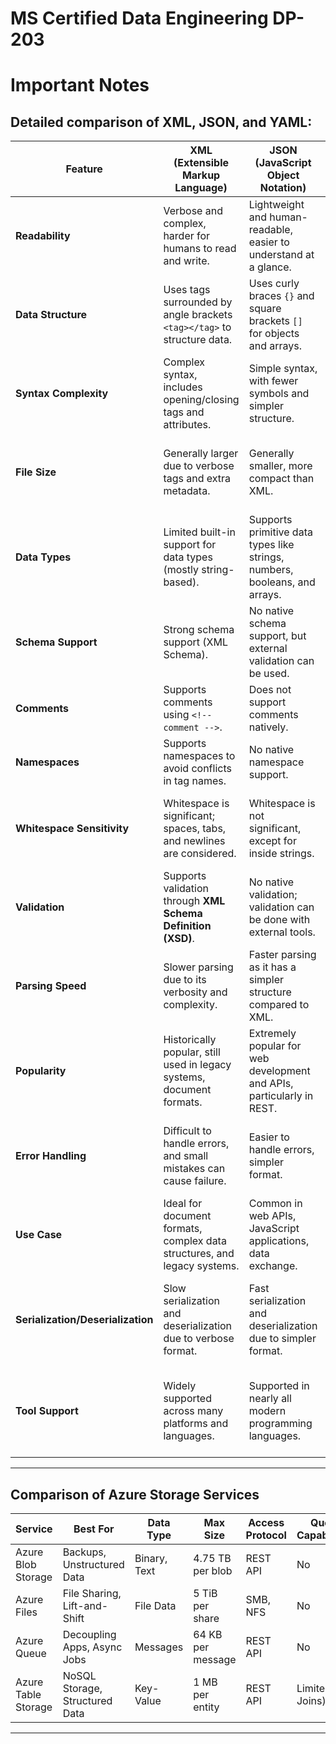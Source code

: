 # MS Certified Data Engineering DP-203

# Important Notes

## Detailed comparison of **XML**, **JSON**, and **YAML**:

| **Feature**              | **XML (Extensible Markup Language)**                                  | **JSON (JavaScript Object Notation)**                               | **YAML (YAML Ain't Markup Language)**                               |
|--------------------------|-----------------------------------------------------------------------|--------------------------------------------------------------------|---------------------------------------------------------------------|
| **Readability**           | Verbose and complex, harder for humans to read and write.            | Lightweight and human-readable, easier to understand at a glance.  | Very human-friendly, uses indentation for easy reading and writing. |
| **Data Structure**        | Uses tags surrounded by angle brackets `<tag></tag>` to structure data. | Uses curly braces `{}` and square brackets `[]` for objects and arrays. | Uses indentation to denote structure, no brackets or quotes.       |
| **Syntax Complexity**     | Complex syntax, includes opening/closing tags and attributes.        | Simple syntax, with fewer symbols and simpler structure.           | Simplified syntax with minimal punctuation, indentation-based.     |
| **File Size**             | Generally larger due to verbose tags and extra metadata.             | Generally smaller, more compact than XML.                           | Often more compact than both XML and JSON due to fewer characters. |
| **Data Types**            | Limited built-in support for data types (mostly string-based).       | Supports primitive data types like strings, numbers, booleans, and arrays. | Supports data types but relies on implicit typing and flexible structure. |
| **Schema Support**        | Strong schema support (XML Schema).                                  | No native schema support, but external validation can be used.     | No built-in schema support, flexible and free-form.                |
| **Comments**              | Supports comments using `<!-- comment -->`.                          | Does not support comments natively.                                | Supports comments using `# comment`.                               |
| **Namespaces**            | Supports namespaces to avoid conflicts in tag names.                 | No native namespace support.                                       | No support for namespaces.                                          |
| **Whitespace Sensitivity**| Whitespace is significant; spaces, tabs, and newlines are considered. | Whitespace is not significant, except for inside strings.          | Whitespace is very significant; indentation defines the structure.  |
| **Validation**            | Supports validation through **XML Schema Definition (XSD)**.        | No native validation; validation can be done with external tools.  | No formal validation mechanisms; uses external tools for validation.|
| **Parsing Speed**         | Slower parsing due to its verbosity and complexity.                  | Faster parsing as it has a simpler structure compared to XML.      | Fast parsing, lightweight due to minimal syntax.                   |
| **Popularity**            | Historically popular, still used in legacy systems, document formats. | Extremely popular for web development and APIs, particularly in REST. | Growing in popularity for configuration files, CI/CD pipelines, etc. |
| **Error Handling**        | Difficult to handle errors, and small mistakes can cause failure.    | Easier to handle errors, simpler format.                          | Easier to handle errors, but improper indentation can cause issues. |
| **Use Case**              | Ideal for document formats, complex data structures, and legacy systems. | Common in web APIs, JavaScript applications, data exchange.       | Best for configuration files, logs, and when human readability is a priority. |
| **Serialization/Deserialization** | Slow serialization and deserialization due to verbose format.    | Fast serialization and deserialization due to simpler format.     | Very fast serialization and deserialization, human-readable format. |
| **Tool Support**          | Widely supported across many platforms and languages.                | Supported in nearly all modern programming languages.              | Supported in most languages, but less widespread than XML and JSON.  |

---

## Comparison of Azure Storage Services

| **Service**               | **Best For**                  | **Data Type**        | **Max Size**         | **Access Protocol**  | **Query Capabilities** |
|---------------------------|-------------------------------|----------------------|----------------------|----------------------|------------------------|
| Azure Blob Storage        | Backups, Unstructured Data    | Binary, Text         | 4.75 TB per blob     | REST API             | No                     |
| Azure Files               | File Sharing, Lift-and-Shift  | File Data            | 5 TiB per share      | SMB, NFS             | No                     |
| Azure Queue               | Decoupling Apps, Async Jobs   | Messages             | 64 KB per message    | REST API             | No                     |
| Azure Table Storage       | NoSQL Storage, Structured Data| Key-Value            | 1 MB per entity      | REST API             | Limited (No Joins)     |

---


